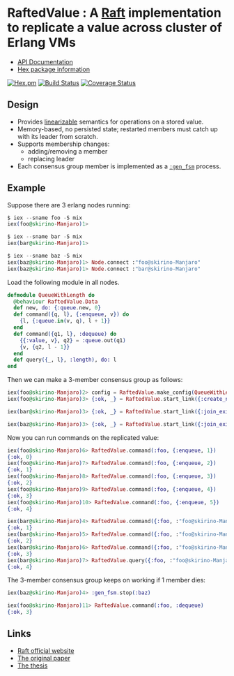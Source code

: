 # RaftedValue : A [Raft](https://raft.github.io/) implementation to replicate a value across cluster of Erlang VMs

- [API Documentation](http://hexdocs.pm/rafted_value/)
- [Hex package information](https://hex.pm/packages/rafted_value)

[![Hex.pm](http://img.shields.io/hexpm/v/rafted_value.svg)](https://hex.pm/packages/rafted_value)
[![Build Status](https://travis-ci.org/skirino/rafted_value.svg)](https://travis-ci.org/skirino/rafted_value)
[![Coverage Status](https://coveralls.io/repos/github/skirino/rafted_value/badge.svg?branch=master)](https://coveralls.io/github/skirino/rafted_value?branch=master)

## Design

- Provides [linearizable](https://en.wikipedia.org/wiki/Linearizability) semantics for operations on a stored value.
- Memory-based, no persisted state; restarted members must catch up with its leader from scratch.
- Supports membership changes:
    - adding/removing a member
    - replacing leader
- Each consensus group member is implemented as a [`:gen_fsm`](http://erlang.org/doc/man/gen_fsm.html) process.

## Example

Suppose there are 3 erlang nodes running:

```ex
$ iex --sname foo -S mix
iex(foo@skirino-Manjaro)1>

$ iex --sname bar -S mix
iex(bar@skirino-Manjaro)1>

$ iex --sname baz -S mix
iex(baz@skirino-Manjaro)1> Node.connect :"foo@skirino-Manjaro"
iex(baz@skirino-Manjaro)1> Node.connect :"bar@skirino-Manjaro"
```

Load the following module in all nodes.

```ex
defmodule QueueWithLength do
  @behaviour RaftedValue.Data
  def new, do: {:queue.new, 0}
  def command({q, l}, {:enqueue, v}) do
    {l, {:queue.in(v, q), l + 1}}
  end
  def command({q1, l}, :dequeue) do
    {{:value, v}, q2} = :queue.out(q1)
    {v, {q2, l - 1}}
  end
  def query({_, l}, :length), do: l
end
```

Then we can make a 3-member consensus group as follows:

```ex
iex(foo@skirino-Manjaro)2> config = RaftedValue.make_config(QueueWithLength)
iex(foo@skirino-Manjaro)3> {:ok, _} = RaftedValue.start_link({:create_new_consensus_group, config}, :foo)

iex(bar@skirino-Manjaro)3> {:ok, _} = RaftedValue.start_link({:join_existing_consensus_group, [{:foo, :"foo@skirino-Manjaro"}]}, :bar)

iex(baz@skirino-Manjaro)3> {:ok, _} = RaftedValue.start_link({:join_existing_consensus_group, [{:foo, :"foo@skirino-Manjaro"}]}, :baz)
```

Now you can run commands on the replicated value:

```ex
iex(foo@skirino-Manjaro)6> RaftedValue.command(:foo, {:enqueue, 1})
{:ok, 0}
iex(foo@skirino-Manjaro)7> RaftedValue.command(:foo, {:enqueue, 2})
{:ok, 1}
iex(foo@skirino-Manjaro)8> RaftedValue.command(:foo, {:enqueue, 3})
{:ok, 2}
iex(foo@skirino-Manjaro)9> RaftedValue.command(:foo, {:enqueue, 4})
{:ok, 3}
iex(foo@skirino-Manjaro)10> RaftedValue.command(:foo, {:enqueue, 5})
{:ok, 4}

iex(bar@skirino-Manjaro)4> RaftedValue.command({:foo, :"foo@skirino-Manjaro"}, :dequeue)
{:ok, 1}
iex(bar@skirino-Manjaro)5> RaftedValue.command({:foo, :"foo@skirino-Manjaro"}, :dequeue)
{:ok, 2}
iex(bar@skirino-Manjaro)6> RaftedValue.command({:foo, :"foo@skirino-Manjaro"}, {:enqueue, 6})
{:ok, 3}
iex(bar@skirino-Manjaro)7> RaftedValue.query({:foo, :"foo@skirino-Manjaro"}, :length)
{:ok, 4}
```

The 3-member consensus group keeps on working if 1 member dies:

```ex
iex(baz@skirino-Manjaro)4> :gen_fsm.stop(:baz)

iex(foo@skirino-Manjaro)11> RaftedValue.command(:foo, :dequeue)
{:ok, 3}
```

## Links

- [Raft official website](https://raft.github.io/)
- [The original paper](http://ramcloud.stanford.edu/raft.pdf)
- [The thesis](https://ramcloud.stanford.edu/~ongaro/thesis.pdf)
